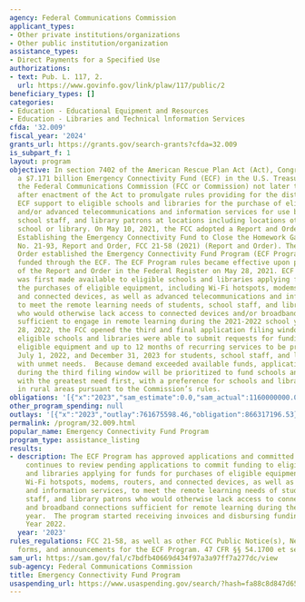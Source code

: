 ```yaml
---
agency: Federal Communications Commission
applicant_types:
- Other private institutions/organizations
- Other public institution/organization
assistance_types:
- Direct Payments for a Specified Use
authorizations:
- text: Pub. L. 117, 2.
  url: https://www.govinfo.gov/link/plaw/117/public/2
beneficiary_types: []
categories:
- Education - Educational Equipment and Resources
- Education - Libraries and Technical lnformation Services
cfda: '32.009'
fiscal_year: '2024'
grants_url: https://grants.gov/search-grants?cfda=32.009
is_subpart_f: 1
layout: program
objective: In section 7402 of the American Rescue Plan Act (Act), Congress established
  a $7.171 billion Emergency Connectivity Fund (ECF) in the U.S. Treasury and directed
  the Federal Communications Commission (FCC or Commission) not later than 60 days
  after enactment of the Act to promulgate rules providing for the distribution of
  ECF support to eligible schools and libraries for the purchase of eligible equipment
  and/or advanced telecommunications and information services for use by students,
  school staff, and library patrons at locations including locations other than a
  school or library. On May 10, 2021, the FCC adopted a Report and Order entitled
  Establishing the Emergency Connectivity Fund to Close the Homework Gap, WC Docket
  No. 21-93, Report and Order, FCC 21-58 (2021) (Report and Order). The Report and
  Order established the Emergency Connectivity Fund Program (ECF Program), which is
  funded through the ECF. The ECF Program rules became effective upon publication
  of the Report and Order in the Federal Register on May 28, 2021. ECF Program support
  was first made available to eligible schools and libraries applying for funds for
  the purchases of eligible equipment, including Wi-Fi hotspots, modems, routers,
  and connected devices, as well as advanced telecommunications and information services,
  to meet the remote learning needs of students, school staff, and library patrons
  who would otherwise lack access to connected devices and/or broadband connections
  sufficient to engage in remote learning during the 2021-2022 school year.  On April
  28, 2022, the FCC opened the third and final application filing window, during which
  eligible schools and libraries were able to submit requests for funding to purchase
  eligible equipment and up to 12 months of recurring services to be provided between
  July 1, 2022, and December 31, 2023 for students, school staff, and library patrons
  with unmet needs.  Because demand exceeded available funds, applications received
  during the third filing window will be prioritized to fund schools and libraries
  with the greatest need first, with a preference for schools and libraries located
  in rural areas pursuant to the Commission’s rules.
obligations: '[{"x":"2023","sam_estimate":0.0,"sam_actual":1160000000.0,"usa_spending_actual":777678573.76},{"x":"2024","sam_estimate":0.0,"sam_actual":153000000.0,"usa_spending_actual":-1151232753.48},{"x":"2025","sam_estimate":0.0,"sam_actual":120000000.0,"usa_spending_actual":0.0}]'
other_program_spending: null
outlays: '[{"x":"2023","outlay":761675598.46,"obligation":866317196.53},{"x":"2024","outlay":66390701.31,"obligation":140112769.48},{"x":"2025","outlay":0.0,"obligation":0.0}]'
permalink: /program/32.009.html
popular_name: Emergency Connectivity Fund Program
program_type: assistance_listing
results:
- description: The ECF Program has approved applications and committed funding and
    continues to review pending applications to commit funding to eligible schools
    and libraries applying for funds for purchases of eligible equipment, including
    Wi-Fi hotspots, modems, routers, and connected devices, as well as advanced telecommunications
    and information services, to meet the remote learning needs of students, school
    staff, and library patrons who would otherwise lack access to connected devices
    and broadband connections sufficient for remote learning during the upcoming school
    year.  The program started receiving invoices and disbursing funding in Fiscal
    Year 2022.
  year: '2023'
rules_regulations: FCC 21-58, as well as other FCC Public Notice(s), News Releases,
  forms, and announcements for the ECF Program. 47 CFR §§ 54.1700 et seq.
sam_url: https://sam.gov/fal/c7bdfb40669d434f97a3a97ff7a277dc/view
sub-agency: Federal Communications Commission
title: Emergency Connectivity Fund Program
usaspending_url: https://www.usaspending.gov/search/?hash=fa88c8d847d65ba01c0be51762c8a111
---
```

